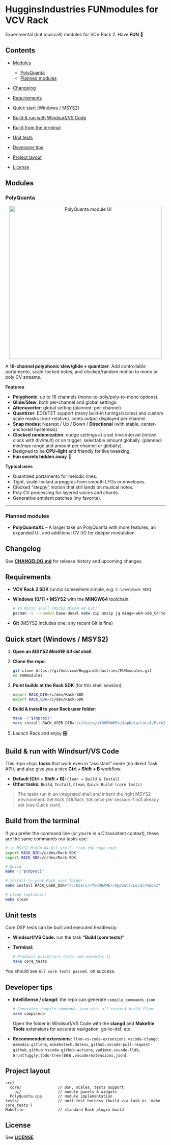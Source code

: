 # HugginsIndustries FUNmodules for VCV Rack

Experimental (but musical!) modules for VCV Rack 2. Have **FUN** 🙂


## Contents

* [Modules](#modules)

  * [PolyQuanta](#polyquanta)
  * [Planned modules](#planned-modules)
* [Changelog](#changelog)
* [Requirements](#requirements)
* [Quick start (Windows / MSYS2)](#quick-start-windows--msys2)
* [Build & run with Windsurf/VS Code](#build--run-with-windsurfvs-code)
* [Build from the terminal](#build-from-the-terminal)
* [Unit tests](#unit-tests)
* [Developer tips](#developer-tips)
* [Project layout](#project-layout)
* [License](#license)

## Modules

### PolyQuanta

<p align="center">
  <img src="res/images/PolyQuanta.png"
       alt="PolyQuanta module UI"
       width="480">
  <br>
</p>

A **16-channel polyphonic slew/glide + quantizer**. Add controllable portamento, scale-locked notes, and clocked/random motion to mono or poly CV streams.

**Features**

* **Polyphonic**: up to 16 channels (mono-to-poly/poly-to-mono options).
* **Glide/Slew**: both per-channel and global settings.
* **Attenuverter**: global setting (planned: per-channel).
* **Quantizer**: EDO/TET support (many built-in tunings/scales) and custom scale masks (root-relative). cents output displayed per channel.
* **Snap modes**: Nearest / Up / Down / **Directional** (with stable, center-anchored hysteresis).
* **Clocked randomization**: nudge settings at a set time interval (int/ext clock with div/mult) or on trigger. selectable amount globally. (planned: min/max range and amount per channel or globally).
* Designed to be **CPU-light** and friendly for live tweaking.
* **Fun secrets hidden away** 🙂

**Typical uses**

* Quantized portamento for melodic lines.
* Tight, scale-locked arpeggios from smooth LFOs or envelopes.
* Clocked “steppy” motion that still lands on musical notes.
* Poly CV processing for layered voices and chords.
* Generative ambient patches (my favorite).

---

### Planned modules

* **PolyQuantaXL** – A larger take on PolyQuanta with more features, an expanded UI, and additional CV I/O for deeper modulation.

## Changelog

See **[CHANGELOG.md](CHANGELOG.md)** for release history and upcoming changes.

## Requirements

* **VCV Rack 2 SDK** (unzip somewhere simple, e.g. `C:\dev\Rack-SDK`)
* **Windows 10/11 + MSYS2** with the **MINGW64** toolchain:

  ```bash
  # in MSYS2 shell (MSYS2 MinGW 64-bit)
  pacman -S --needed base-devel make zip unzip jq mingw-w64-x86_64-toolchain
  ```
* **Git** (MSYS2 includes one; any recent Git is fine)

## Quick start (Windows / MSYS2)

1. **Open an *MSYS2 MinGW 64-bit* shell**.

2. **Clone the repo**:

   ```bash
   git clone https://github.com/HugginsIndustries/FUNmodules.git
   cd FUNmodules
   ```

3. **Point builds at the Rack SDK** (for this shell session):

   ```bash
   export RACK_DIR=/c/dev/Rack-SDK
   export RACK_SDK=/c/dev/Rack-SDK
   ```

4. **Build & install to your Rack user folder**:

   ```bash
   make -j"$(nproc)"
   make install RACK_USER_DIR="/c/Users/<YOURNAME>/AppData/Local/Rack2"
   ```

5. Launch Rack and enjoy 🎛️

## Build & run with Windsurf/VS Code

This repo ships **tasks** that work even in “assistant” mode (no direct Task API), and also give you a nice **Ctrl + Shift + B** workflow.

* **Default (Ctrl + Shift + B):** `Clean → Build & Install`
* **Other tasks:** `Build`, `Install`, `Clean`, `Quick`, `Build (core tests)`

> The tasks run in an integrated shell and inherit the right MSYS2 environment.
> Set `RACK_DIR`/`RACK_SDK` once per session if not already set (see Quick start).

## Build from the terminal

If you prefer the command line (or you’re in a CI/assistant context), these are the same commands our tasks use:

```bash
# in MSYS2 MinGW 64-bit shell, from the repo root
export RACK_DIR=/c/dev/Rack-SDK
export RACK_SDK=/c/dev/Rack-SDK

# build
make -j"$(nproc)"

# install to your Rack user folder
make install RACK_USER_DIR="/c/Users/<YOURNAME>/AppData/Local/Rack2"

# clean (optional)
make clean
```

## Unit tests

Core DSP tests can be built and executed headlessly:

* **Windsurf/VS Code:** run the task **“Build (core tests)”**
* **Terminal:**

  ```bash
  # Produces build/core_tests and executes it
  make core_tests
  ```

You should see `All core tests passed.` on success.

## Developer tips

* **IntelliSense / clangd:** the repo can generate `compile_commands.json`

  ```bash
  # Generates compile_commands.json with all current build flags
  make compiledb
  ```

  Open the folder in Windsurf/VS Code with the **clangd** and **Makefile Tools** extensions for accurate navigation, go-to-def, etc.

* **Recommended extensions:**
  `llvm-vs-code-extensions.vscode-clangd`, `eamodio.gitlens`, `mikehstech.dotenv`, `github.vscode-pull-request-github`, `github.vscode-github-actions`, `vadimcn.vscode-lldb`, `Gruntfuggly.todo-tree` (see `.vscode/extensions.json`).

## Project layout

```
src/
  core/                // DSP, scales, tests support
    ui/                // module panels & widgets
  PolyQuanta.cpp       // module implementation
tests/                 // unit-test harness (build via task or 'make core_tests')
Makefile               // standard Rack plugin build
```

## License

See **[LICENSE](LICENSE)**.
